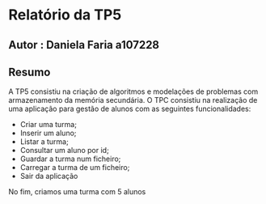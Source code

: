 # Relatório da TP5
## Autor : Daniela Faria a107228
## Resumo
A TP5 consistiu na criação de algoritmos e modelações de problemas com armazenamento da memória secundária.
O TPC consistiu na realização de uma aplicação para gestão de alunos com as seguintes funcionalidades:

* Criar uma turma;
* Inserir um aluno;
* Listar a turma;
* Consultar um aluno por id;
* Guardar a turma num ficheiro;
* Carregar a turma de um ficheiro;
* Sair da aplicação

No fim, criamos uma turma com 5 alunos
